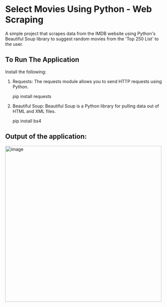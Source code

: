 # Select Movies Using Python - Web Scraping
A simple project that scrapes data from the IMDB website using Python's Beautiful Soup library to suggest random movies from the 'Top 250 List' to the user.

## To Run The Application
Install the following:

1. Requests: The requests module allows you to send HTTP requests using Python.

   pip install requests

2. Beautiful Soup: Beautiful Soup is a Python library for pulling data out of HTML and XML files.

   pip install bs4

## Output of the application:
<img width="501" alt="image" src="https://user-images.githubusercontent.com/89472841/197357167-96aece1b-7d4f-4926-9908-8922b3f74d07.png">
